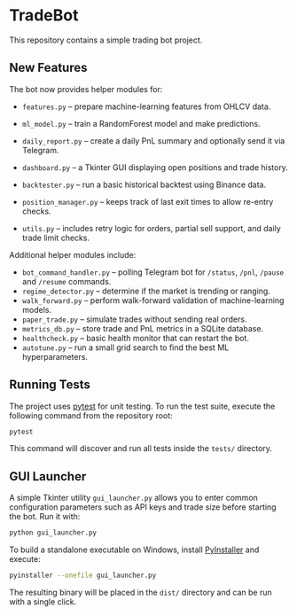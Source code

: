 # TradeBot

This repository contains a simple trading bot project.

## New Features

The bot now provides helper modules for:
* `features.py` – prepare machine-learning features from OHLCV data.
* `ml_model.py` – train a RandomForest model and make predictions.
* `daily_report.py` – create a daily PnL summary and optionally send it via Telegram.

* `dashboard.py` – a Tkinter GUI displaying open positions and trade history.
* `backtester.py` – run a basic historical backtest using Binance data.
* `position_manager.py` – keeps track of last exit times to allow re-entry checks.
* `utils.py` – includes retry logic for orders, partial sell support, and daily trade limit checks.

Additional helper modules include:
* `bot_command_handler.py` – polling Telegram bot for `/status`, `/pnl`, `/pause` and `/resume` commands.
* `regime_detector.py` – determine if the market is trending or ranging.
* `walk_forward.py` – perform walk-forward validation of machine-learning models.
* `paper_trade.py` – simulate trades without sending real orders.
* `metrics_db.py` – store trade and PnL metrics in a SQLite database.
* `healthcheck.py` – basic health monitor that can restart the bot.
* `autotune.py` – run a small grid search to find the best ML hyperparameters.


## Running Tests

The project uses [pytest](https://pytest.org/) for unit testing. To run the
test suite, execute the following command from the repository root:

```bash
pytest
```

This command will discover and run all tests inside the `tests/` directory.

## GUI Launcher

A simple Tkinter utility `gui_launcher.py` allows you to enter common configuration
parameters such as API keys and trade size before starting the bot. Run it with:

```bash
python gui_launcher.py
```

To build a standalone executable on Windows, install [PyInstaller](https://pyinstaller.org)
and execute:

```bash
pyinstaller --onefile gui_launcher.py
```

The resulting binary will be placed in the `dist/` directory and can be run with a
single click.
